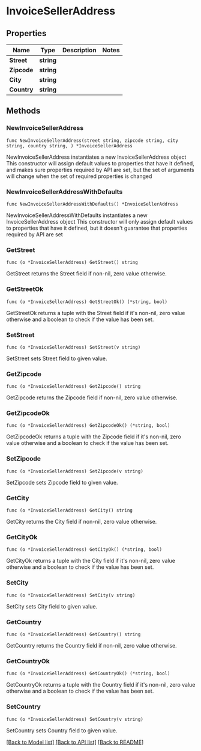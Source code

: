 # InvoiceSellerAddress

## Properties

Name | Type | Description | Notes
------------ | ------------- | ------------- | -------------
**Street** | **string** |  | 
**Zipcode** | **string** |  | 
**City** | **string** |  | 
**Country** | **string** |  | 

## Methods

### NewInvoiceSellerAddress

`func NewInvoiceSellerAddress(street string, zipcode string, city string, country string, ) *InvoiceSellerAddress`

NewInvoiceSellerAddress instantiates a new InvoiceSellerAddress object
This constructor will assign default values to properties that have it defined,
and makes sure properties required by API are set, but the set of arguments
will change when the set of required properties is changed

### NewInvoiceSellerAddressWithDefaults

`func NewInvoiceSellerAddressWithDefaults() *InvoiceSellerAddress`

NewInvoiceSellerAddressWithDefaults instantiates a new InvoiceSellerAddress object
This constructor will only assign default values to properties that have it defined,
but it doesn't guarantee that properties required by API are set

### GetStreet

`func (o *InvoiceSellerAddress) GetStreet() string`

GetStreet returns the Street field if non-nil, zero value otherwise.

### GetStreetOk

`func (o *InvoiceSellerAddress) GetStreetOk() (*string, bool)`

GetStreetOk returns a tuple with the Street field if it's non-nil, zero value otherwise
and a boolean to check if the value has been set.

### SetStreet

`func (o *InvoiceSellerAddress) SetStreet(v string)`

SetStreet sets Street field to given value.


### GetZipcode

`func (o *InvoiceSellerAddress) GetZipcode() string`

GetZipcode returns the Zipcode field if non-nil, zero value otherwise.

### GetZipcodeOk

`func (o *InvoiceSellerAddress) GetZipcodeOk() (*string, bool)`

GetZipcodeOk returns a tuple with the Zipcode field if it's non-nil, zero value otherwise
and a boolean to check if the value has been set.

### SetZipcode

`func (o *InvoiceSellerAddress) SetZipcode(v string)`

SetZipcode sets Zipcode field to given value.


### GetCity

`func (o *InvoiceSellerAddress) GetCity() string`

GetCity returns the City field if non-nil, zero value otherwise.

### GetCityOk

`func (o *InvoiceSellerAddress) GetCityOk() (*string, bool)`

GetCityOk returns a tuple with the City field if it's non-nil, zero value otherwise
and a boolean to check if the value has been set.

### SetCity

`func (o *InvoiceSellerAddress) SetCity(v string)`

SetCity sets City field to given value.


### GetCountry

`func (o *InvoiceSellerAddress) GetCountry() string`

GetCountry returns the Country field if non-nil, zero value otherwise.

### GetCountryOk

`func (o *InvoiceSellerAddress) GetCountryOk() (*string, bool)`

GetCountryOk returns a tuple with the Country field if it's non-nil, zero value otherwise
and a boolean to check if the value has been set.

### SetCountry

`func (o *InvoiceSellerAddress) SetCountry(v string)`

SetCountry sets Country field to given value.



[[Back to Model list]](../README.md#documentation-for-models) [[Back to API list]](../README.md#documentation-for-api-endpoints) [[Back to README]](../README.md)


